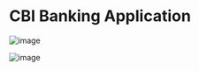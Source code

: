 # CBI Banking Application

![image](https://github.com/user-attachments/assets/e0cab57a-df52-4b0d-873a-313ea348cfc0)




![image](https://github.com/user-attachments/assets/680854f5-4ab5-4009-9f9c-1aea5d49fda1)
